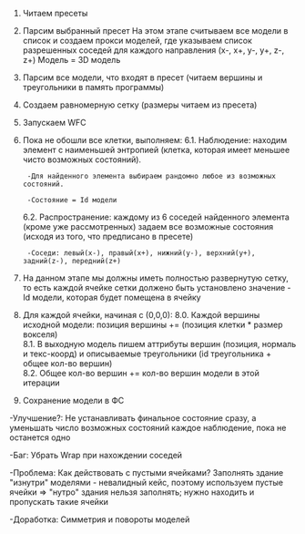 1. Читаем пресеты
2. Парсим выбранный пресет
	 На этом этапе считываем все модели в список и создаем прокси моделей, где указываем список разрешенных соседей для каждого направления (x-, x+, y-, y+, z-, z+)
	 Модель = 3D модель	
3. Парсим все модели, что входят в пресет (читаем вершины и треугольники в память программы)
4. Создаем равномерную сетку (размеры читаем из пресета)
5. Запускаем WFC
6. Пока не обошли все клетки, выполняем:
	6.1. Наблюдение: находим элемент с наименьшей энтропией (клетка, которая имеет меньшее чисто возможных состояний).
		
		-Для найденного элемента выбираем рандомно любое из возможных состояний.	
		
		-Состояние = Id модели			
	6.2. Распространение: каждому из 6 соседей найденного элемента (кроме уже рассмотренных) задаем все возможные состояния (исходя из того, что предписано в пресете)
		
		-Соседи: левый(x-), правый(x+), нижний(y-), верхний(y+), задний(z-), передний(z+)			
7. На данном этапе мы должны иметь полностью развернутую сетку, то есть каждой ячейке сетки должено быть установлено значение - Id модели, которая будет помещена в ячейку
8. Для каждой ячейки, начиная с (0,0,0):
	8.0. Каждой вершины исходной модели: позиция вершины += (позиция клетки * размер вокселя)	
	8.1. В выходную модель пишем аттрибуты вершин (позиция, нормаль и текс-коорд) и описываемые треугольники (id треугольника + общее кол-во вершин)	
	8.2. Общее кол-во вершин += кол-во вершин модели в этой итерации
9. Сохранение модели в ФС

-Улучшение?: Не устанавливать финальное состояние сразу, а уменьшать число возможных состояний каждое наблюдение, пока не останется одно

-Баг: Убрать Wrap при нахождении соседей

-Проблема: Как действовать с пустыми ячейками? Заполнять здание "изнутри" моделями - невалидный кейс, поэтому используем пустые ячейки => "нутро" здания нельзя заполнять; нужно находить и пропускать такие ячейки

-Доработка: Симметрия и повороты моделей

